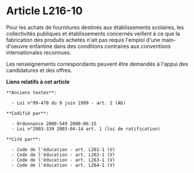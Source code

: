 # Article L216-10

Pour les achats de fournitures destinés aux établissements scolaires, les collectivités publiques et établissements concernés
veillent à ce que la fabrication des produits achetés n'ait pas requis l'emploi d'une main-d'oeuvre enfantine dans des
conditions contraires aux conventions internationales reconnues.

Les renseignements correspondants peuvent être demandés à l'appui des candidatures et des offres.

**Liens relatifs à cet article**

	**Anciens textes**:

	  - Loi n°99-478 du 9 juin 1999 - art. 2 (Ab)

	**Codifié par**:

	  - Ordonnance 2000-549 2000-06-15
	  - Loi n°2003-339 2003-04-14 art. 1 (loi de ratification)

	**Cité par**:

	  - Code de l'éducation - art. L261-1 (V)
	  - Code de l'éducation - art. L262-1 (V)
	  - Code de l'éducation - art. L263-1 (V)
	  - Code de l'éducation - art. L264-1 (V)
